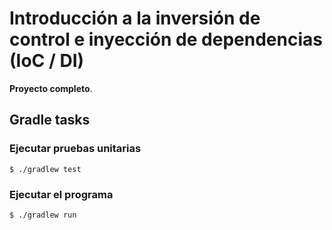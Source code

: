 # Introducción a la inversión de control e inyección de dependencias (IoC / DI)

**Proyecto completo**.

## Gradle tasks

### Ejecutar pruebas unitarias

```console
$ ./gradlew test
```

### Ejecutar el programa

```console
$ ./gradlew run
```